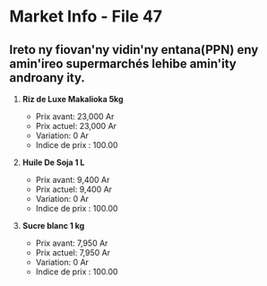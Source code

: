 # Market Info - File 47

## Ireto ny fiovan'ny vidin'ny entana(PPN) eny amin'ireo supermarchés lehibe amin'ity androany ity.

1. **Riz de Luxe Makalioka 5kg**
   - Prix avant: 23,000 Ar
   - Prix actuel: 23,000 Ar
   - Variation: 0 Ar
   - Indice de prix : 100.00

2. **Huile De Soja 1 L**
   - Prix avant: 9,400 Ar
   - Prix actuel: 9,400 Ar
   - Variation: 0 Ar
   - Indice de prix : 100.00

3. **Sucre blanc 1 kg**
   - Prix avant: 7,950 Ar
   - Prix actuel: 7,950 Ar
   - Variation: 0 Ar
   - Indice de prix : 100.00

